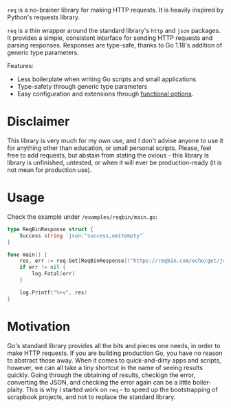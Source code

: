 `req` is a no-brainer library for making HTTP requests. It is heavily inspired by Python's requests library.

`req` is a thin wrapper around the standard library's `http` and `json` packages. It provides a simple, consistent interface for sending HTTP requests and parsing responses. Responses are type-safe, thanks to Go 1.18's addition of generic type parameters.

Features:

- Less boilerplate when writing Go scripts and small applications
- Type-safety through generic type parameters
- Easy configuration and extensions through [functional options](https://dave.cheney.net/2014/10/17/functional-options-for-friendly-apis).

# Disclaimer

This library is very much for my own use, and I don't advise anyone to use it for anything other than education, or small personal scripts. Please, feel free to add requests, but abstain from stating the ovious - this library is library is unfinished, untested, or when it will ever be production-ready (it is not mean for production use).

# Usage

Check the example under `/examples/reqbin/main.go`:

```go
type ReqBinResponse struct {
	Success string `json:"success,omitempty"`
}

func main() {
	res, err := req.Get[ReqBinResponse]("https://reqbin.com/echo/get/json")
	if err != nil {
		log.Fatal(err)
	}

	log.Printf("%+v", res)
}
```

# Motivation

Go's standard library provides all the bits and pieces one needs, in order to make HTTP requests. If you are building production Go, you have no reason to abstract those away. When it comes to quick-and-dirty apps and scripts, however, we can all take a tiny shortcut in the name of seeing results quickly. Going through the obtaining of results, checkign the error, converting the JSON, and checking the error again can be a little boiler-plaity. This is why I started work on `req` - to speed up the bootstrapping of scrapbook projects, and not to replace the standard library.